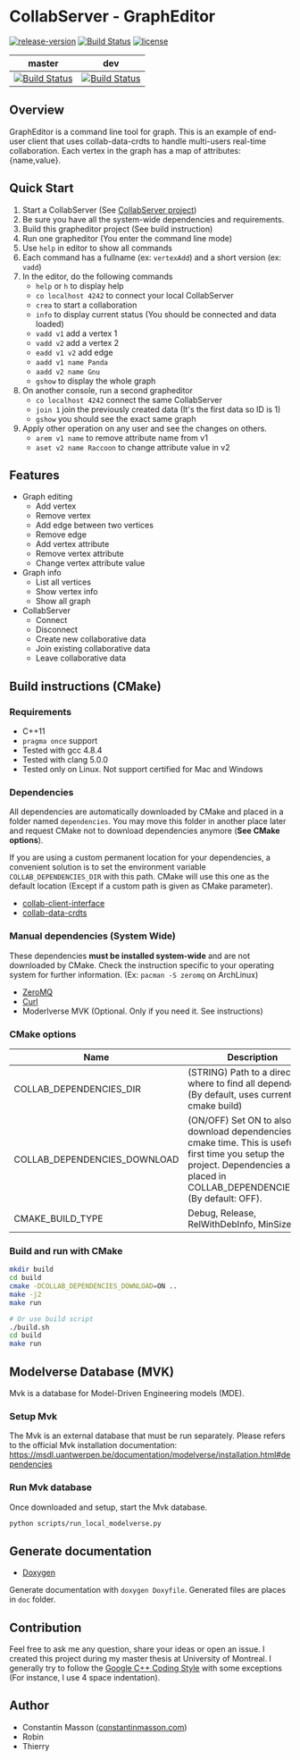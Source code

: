 # CollabServer - GraphEditor

[![release-version](https://img.shields.io/badge/release-no--release-red.svg)]()
[![Build Status](https://travis-ci.org/CollabServer/collab-grapheditor.svg?branch=master)](https://travis-ci.org/CollabServer/collab-grapheditor)
[![license](https://img.shields.io/badge/license-LGPLv3.0-blue.svg)](https://github.com/CollabServer/collab-grapheditor/blob/dev/LICENSE.txt)

| master | dev |
| :-----: | :----: |
| [![Build Status](https://travis-ci.org/CollabServer/collab-grapheditor.svg?branch=master)](https://travis-ci.org/CollabServer/collab-grapheditor) | [![Build Status](https://travis-ci.org/CollabServer/collab-grapheditor.svg?branch=dev)](https://travis-ci.org/CollabServer/collab-grapheditor) |


## Overview
GraphEditor is a command line tool for graph.
This is an example of end-user client that uses collab-data-crdts to
handle multi-users real-time collaboration.
Each vertex in the graph has a map of attributes: {name,value}.


## Quick Start
1. Start a CollabServer (See [CollabServer project](https://github.com/CollabServer/collab-server))
1. Be sure you have all the system-wide dependencies and requirements.
1. Build this grapheditor project (See build instruction)
1. Run one grapheditor (You enter the command line mode)
1. Use `help` in editor to show all commands
1. Each command has a fullname (ex: `vertexAdd`) and a short version (ex: `vadd`)
1. In the editor, do the following commands
    - `help` or `h` to display help
    - `co localhost 4242` to connect your local CollabServer
    - `crea` to start a collaboration
    - `info` to display current status (You should be connected and data loaded)
    - `vadd v1` add a vertex 1
    - `vadd v2` add a vertex 2
    - `eadd v1 v2` add edge
    - `aadd v1 name Panda`
    - `aadd v2 name Gnu`
    - `gshow` to display the whole graph
1. On another console, run a second grapheditor
    - `co localhost 4242` connect the same CollabServer
    - `join 1` join the previously created data (It's the first data so ID is 1)
    - `gshow` you should see the exact same graph
1. Apply other operation on any user and see the changes on others.
    - `arem v1 name` to remove attribute name from v1
    - `aset v2 name Raccoon` to change attribute value in v2


## Features
- Graph editing
    - Add vertex
    - Remove vertex
    - Add edge between two vertices
    - Remove edge
    - Add vertex attribute
    - Remove vertex attribute
    - Change vertex attribute value
- Graph info
    - List all vertices
    - Show vertex info
    - Show all graph
- CollabServer
    - Connect
    - Disconnect
    - Create new collaborative data
    - Join existing collaborative data
    - Leave collaborative data


## Build instructions (CMake)

### Requirements
- C++11
- `pragma once` support
- Tested with gcc 4.8.4
- Tested with clang 5.0.0
- Tested only on Linux. Not support certified for Mac and Windows

### Dependencies
All dependencies are automatically downloaded by CMake and placed in a folder
named `dependencies`.
You may move this folder in another place later and request CMake not to
download dependencies anymore (**See CMake options**).

If you are using a custom permanent location for your dependencies, a convenient
solution is to set the environment variable `COLLAB_DEPENDENCIES_DIR` with this path.
CMake will use this one as the default location (Except if a custom path is
given as CMake parameter).

- [collab-client-interface](https://github.com/CollabServer/collab-client-interface.git)
- [collab-data-crdts](https://github.com/CollabServer/collab-data-crdts.git)

### Manual dependencies (System Wide)
These dependencies **must be installed system-wide** and are not downloaded by CMake.
Check the instruction specific to your operating system for further information.
(Ex: `pacman -S zeromq` on ArchLinux)

- [ZeroMQ](http://zeromq.org/)
- [Curl](https://curl.haxx.se/)
- Moderlverse MVK (Optional. Only if you need it. See instructions)

### CMake options
| Name | Description |
| --- | --- |
| COLLAB_DEPENDENCIES_DIR | (STRING) Path to a directory where to find all dependencies (By default, uses current cmake build) |
| COLLAB_DEPENDENCIES_DOWNLOAD | (ON/OFF) Set ON to also download dependencies at cmake time. This is useful the first time you setup the project. Dependencies are placed in COLLAB_DEPENDENCIES_DIR. (By default: OFF).|
| CMAKE_BUILD_TYPE | Debug, Release, RelWithDebInfo, MinSizeRel |

### Build and run with CMake
```bash
mkdir build
cd build
cmake -DCOLLAB_DEPENDENCIES_DOWNLOAD=ON ..
make -j2
make run

# Or use build script
./build.sh
cd build
make run
```


## Modelverse Database (MVK)
Mvk is a database for Model-Driven Engineering models (MDE).

### Setup Mvk
The Mvk is an external database that must be run separately.
Please refers to the official Mvk installation documentation:
https://msdl.uantwerpen.be/documentation/modelverse/installation.html#dependencies

### Run Mvk database
Once downloaded and setup, start the Mvk database.
```bash
python scripts/run_local_modelverse.py
```


## Generate documentation
- [Doxygen](https://www.stack.nl/~dimitri/doxygen/)

Generate documentation with `doxygen Doxyfile`.
Generated files are places in `doc` folder.


## Contribution
Feel free to ask me any question, share your ideas or open an issue.
I created this project during my master thesis at University of Montreal.
I generally try to follow the [Google C++ Coding Style](https://google.github.io/styleguide/cppguide.html)
with some exceptions (For instance, I use 4 space indentation).


## Author
- Constantin Masson ([constantinmasson.com](http://constantinmasson.com/))
- Robin
- Thierry


